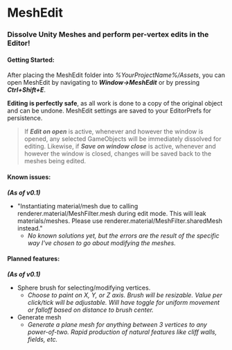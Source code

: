 # MeshEdit
### Dissolve Unity Meshes and perform per-vertex edits in the Editor!   
  
#### Getting Started:
After placing the MeshEdit folder into *%YourProjectName%/Assets*, you can open MeshEdit by navigating to ***Window->MeshEdit*** or by pressing ***Ctrl+Shift+E***.  
  
**Editing is perfectly safe**, as all work is done to a copy of the original object and can be undone. MeshEdit settings are saved to your EditorPrefs for persistence.  
> If ***Edit on open*** is active, whenever and however the window is opened, any selected GameObjects will be immediately dissolved for editing. Likewise, if ***Save on window close*** is active, whenever and however the window is closed, changes will be saved back to the meshes being edited.  
  
#### Known issues:
***(As of v0.1)***
* "Instantiating material/mesh due to calling renderer.material/MeshFilter.mesh during edit mode. This will leak materials/meshes. Please use renderer.material/MeshFilter.sharedMesh instead."
  * *No known solutions yet, but the errors are the result of the specific way I've chosen to go about modifying the meshes.*
  
#### Planned features:
***(As of v0.1)***
* Sphere brush for selecting/modifying vertices.
  * *Choose to paint on X, Y, or Z axis. Brush will be resizable. Value per click/tick will be adjustable. Will have toggle for uniform movement or falloff based on distance to brush center.*
* Generate mesh
  * *Generate a plane mesh for anything between 3 vertices to any power-of-two. Rapid production of natural features like cliff walls, fields, etc.*
